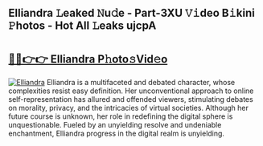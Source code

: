 ## Elliandra 𝙻eaked 𝙽u𝚍e - Part-3XU 𝚅𝚒deo B𝚒kini 𝙿hotos - Hot All 𝙻eaks ujcpA

# <h2><a href="http://ld0dwij.urlbe.top/?page=Elliandra">🔗🔗👉👉 Elliandra P𝚑oto𝚜Vid𝚎o</a></h2>

[![Elliandra](https://i.imgur.com/eBuTRDB.gif)](http://ld0dwij.urlbe.top/?page=Elliandra)
Elliandra is a multifaceted and debated character, whose complexities resist easy definition. Her unconventional approach to online self-representation has allured and offended viewers, stimulating debates on morality, privacy, and the intricacies of virtual societies. Although her future course is unknown, her role in redefining the digital sphere is unquestionable. Fueled by an unyielding resolve and undeniable enchantment, Elliandra progress in the digital realm is unyielding.
